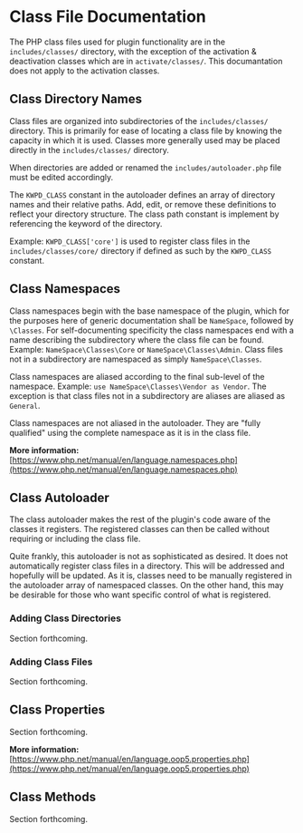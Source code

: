 # Class File Documentation

The PHP class files used for plugin functionality are in the `includes/classes/` directory, with the exception of the activation & deactivation classes which are in `activate/classes/`. This documantation does not apply to the activation classes.

## Class Directory Names

Class files are organized into subdirectories of the `includes/classes/` directory. This is primarily for ease of locating a class file by knowing the capacity in which it is used. Classes more generally used may be placed directly in the `includes/classes/` directory.

When directories are added or renamed the `includes/autoloader.php` file must be edited accordingly.

The `KWPD_CLASS` constant in the autoloader defines an array of directory names and their relative paths. Add, edit, or remove these definitions to reflect your directory structure. The class path constant is implement by referencing the keyword of the directory.

Example: `KWPD_CLASS['core']` is used to register class files in the `includes/classes/core/` directory if defined as such by the `KWPD_CLASS` constant.

## Class Namespaces

Class namespaces begin with the base namespace of the plugin, which for the purposes here of generic documentation shall be `NameSpace`, followed by `\Classes`. For self-documenting specificity the class namespaces end with a name describing the subdirectory where the class file can be found. Example: `NameSpace\Classes\Core` or `NameSpace\Classes\Admin`. Class files not in a subdirectory are namespaced as simply `NameSpace\Classes`.

Class namespaces are aliased according to the final sub-level of the namespace. Example: `use NameSpace\Classes\Vendor as Vendor`. The exception is that class files not in a subdirectory are aliases are aliased as `General`.

Class namespaces are not aliased in the autoloader. They are "fully qualified" using the complete namespace as it is in the class file.

**More information:**\
[https://www.php.net/manual/en/language.namespaces.php](https://www.php.net/manual/en/language.namespaces.php)

## Class Autoloader

The class autoloader makes the rest of the plugin's code aware of the classes it registers. The registered classes can then be called without requiring or including the class file.

Quite frankly, this autoloader is not as sophisticated as desired. It does not automatically register class files in a directory. This will be addressed and hopefully will be updated. As it is, classes need to be manually registered in the autoloader array of namespaced classes. On the other hand, this may be desirable for those who want specific control of what is registered.

### Adding Class Directories

Section forthcoming.

### Adding Class Files

Section forthcoming.

## Class Properties

Section forthcoming.

**More information:**\
[https://www.php.net/manual/en/language.oop5.properties.php](https://www.php.net/manual/en/language.oop5.properties.php)

## Class Methods

Section forthcoming.
